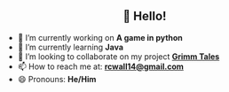 <h2 align="center">👋 Hello!</h2>
</p>

- 🔭 I’m currently working on <b> A game in python </b>
- 🌱 I’m currently learning <b> Java </b>
- 👯 I’m looking to collaborate on my project <b> [Grimm Tales](https://github.com/Owenm05/Grimm-Tales) </b>
- 📫 How to reach me at: <b> rcwall14@gmail.com </b>
- 😄 Pronouns: <b> He/Him </b>


